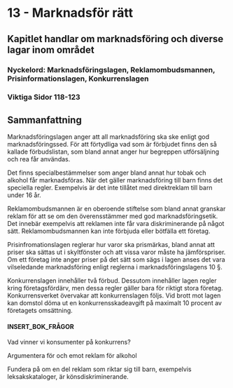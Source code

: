 # 13 - Marknadsför rätt

## Kapitlet handlar om marknadsföring och diverse lagar inom området

### Nyckelord: Marknadsföringslagen, Reklamombudsmannen, Prisinformationslagen, Konkurrenslagen

### Viktiga Sidor 118-123

## Sammanfattning
Marknadsföringslagen anger att all marknadsföring ska ske enligt god marknadsföringssed. För att förtydliga vad som är förbjudet finns den så kallade förbudslistan, som bland annat anger hur begreppen utförsäljning och rea får användas.

Det finns specialbestämmelser som anger bland annat hur tobak och alkohol får marknadsföras. När det gäller marknadsföring till barn finns det speciella regler. Exempelvis är det inte tillåtet med direktreklam till barn under 16 år.

Reklamombudsmannen är en oberoende stiftelse som bland annat granskar reklam för att se om den överensstämmer med god marknadsföringsetik. Det innebär exempelvis att reklamen inte får vara diskriminerande på något sätt. Reklamombudsmannen kan inte förbjuda eller bötfälla ett företag. 

Prisinfromationslagen reglerar hur varor ska prismärkas, bland annat att priser ska sättas ut i skyltfönster och att vissa varor måste ha jämförspriser. Om ett företag inte anger priser på det sätt som sägs i lagen anses det vara vilseledande marknadsföring enligt reglerna i marknadsföringslagens 10 §.

Konkurrenslagen innehåller två förbud. Dessutom innehåller lagen regler kring företagsfördärv, men dessa regler gäller bara för riktigt stora företag. Konkurrensverket övervakar att konkurrenslagen följs. Vid brott mot lagen kan domstol döma ut en konkurrensskadeavgift på maximalt 10 procent av företagets omsättning.

#### INSERT_BOK_FRÅGOR
Vad vinner vi konsumenter på konkurrens?

Argumentera för och emot reklam för alkohol

Fundera på om en del reklam som riktar sig till barn, exempelvis leksakskataloger, är könsdiskriminerande.
